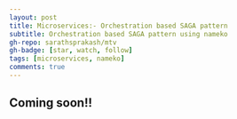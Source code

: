 ```yaml
---
layout: post
title: Microservices:- Orchestration based SAGA pattern
subtitle: Orchestration based SAGA pattern using nameko
gh-repo: sarathsprakash/mtv
gh-badge: [star, watch, follow]
tags: [microservices, nameko]
comments: true
---
```


## Coming soon!!